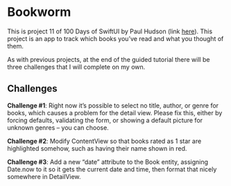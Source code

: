 # Bookworm

This is project 11 of 100 Days of SwiftUI by Paul Hudson (link [here](https://www.hackingwithswift.com/books/ios-swiftui/bookworm-introduction)). This project is an app to track which books you’ve read and what you thought of them.

As with previous projects, at the end of the guided tutorial there will be three challenges that I will complete on my own.

## Challenges

**Challenge #1**: Right now it’s possible to select no title, author, or genre for books, which causes a problem for the detail view. Please fix this, either by forcing defaults, validating the form, or showing a default picture for unknown genres – you can choose.

**Challenge #2**: Modify ContentView so that books rated as 1 star are highlighted somehow, such as having their name shown in red.

**Challenge #3**: Add a new “date” attribute to the Book entity, assigning Date.now to it so it gets the current date and time, then format that nicely somewhere in DetailView.
